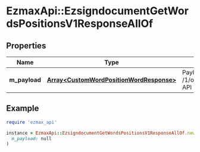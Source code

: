 # EzmaxApi::EzsigndocumentGetWordsPositionsV1ResponseAllOf

## Properties

| Name | Type | Description | Notes |
| ---- | ---- | ----------- | ----- |
| **m_payload** | [**Array&lt;CustomWordPositionWordResponse&gt;**](CustomWordPositionWordResponse.md) | Payload for the /1/object/ezsigndocument/{pkiEzsigndocumentID}/getWordsPositions API Request |  |

## Example

```ruby
require 'ezmax_api'

instance = EzmaxApi::EzsigndocumentGetWordsPositionsV1ResponseAllOf.new(
  m_payload: null
)
```

